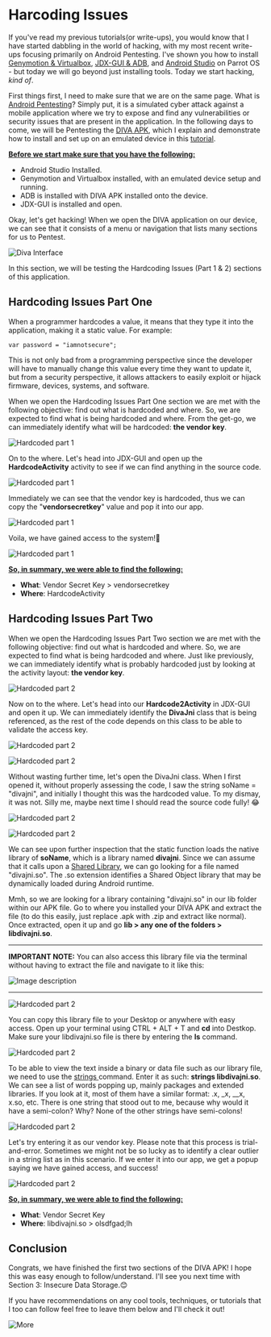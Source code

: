 # Harcoding Issues
If you've read my previous tutorials(or write-ups), you would know that I have started dabbling in the world of hacking, with my most recent write-ups focusing primarily on Android Pentesting. I've shown you how to install [Genymotion & Virtualbox](https://dev.to/christinecdev/how-to-install-genymotion-virtualbox-on-parrot-os-287p), [JDX-GUI & ADB](https://dev.to/christinecdev/android-how-to-install-adb-apks-and-jdx-gui-on-parrot-os-3m9c), and [Android Studio](https://tutorialforlinux.com/2021/04/05/step-by-step-android-studio-parrot-linux-installation/) on Parrot OS - but today we will go beyond just installing tools. Today we start hacking, _kind of_.

First things first, I need to make sure that we are on the same page. What is [Android Pentesting](https://www.getastra.com/blog/security-audit/android-penetration-testing/)? Simply put, it is a simulated cyber attack against a mobile application where we try to expose and find any vulnerabilities or security issues that are present in the application. In the following days to come, we will be Pentesting the [DIVA APK](https://www.payatu.com/wp-content/uploads/2016/01/diva-beta.tar.gz), which I explain and demonstrate how to install and set up on an emulated device in this [tutorial](https://dev.to/christinecdev/android-how-to-install-adb-apks-and-jdx-gui-on-parrot-os-3m9c).

**<u>Before we start make sure that you have the following:</u>**
- Android Studio Installed.
- Genymotion and Virtualbox installed, with an emulated device setup and running.
- ADB is installed with DIVA APK installed onto the device. 
- JDX-GUI is installed and open.

Okay, let's get hacking! When we open the DIVA application on our device, we can see that it consists of a menu or navigation that lists many sections for us to Pentest. 

![Diva Interface](https://dev-to-uploads.s3.amazonaws.com/uploads/articles/00pka1yeuzi564jct4y1.png)

In this section, we will be testing the Hardcoding Issues (Part 1 & 2) sections of this application. 

## Hardcoding Issues Part One
When a programmer hardcodes a value, it means that they type it into the application, making it a static value. For example:
```
var password = "iamnotsecure";
```
This is not only bad from a programming perspective since the developer will have to manually change this value every time they want to update it, but from a security perspective, it allows attackers to easily exploit or hijack firmware, devices, systems, and software. 

When we open the Hardcoding Issues Part One section we are met with the following objective: find out what is hardcoded and where. So, we are expected to find what is being hardcoded and where. From the get-go, we can immediately identify what will be hardcoded: **the vendor key**.

![Hardcoded part 1](https://dev-to-uploads.s3.amazonaws.com/uploads/articles/z4gjjju2b3y9w4weiukh.png)

On to the where. Let's head into JDX-GUI and open up the **HardcodeActivity** activity to see if we can find anything in the source code.

![Hardcoded part 1](https://dev-to-uploads.s3.amazonaws.com/uploads/articles/k6knfvvvh3a5xflvfuak.png)

Immediately we can see that the vendor key is hardcoded, thus we can copy the "**vendorsecretkey**" value and pop it into our app.

![Hardcoded part 1](https://dev-to-uploads.s3.amazonaws.com/uploads/articles/gkaoiswgdi7grbycc16v.png)

Voila, we have gained access to the system!🥳

![Hardcoded part 1](https://dev-to-uploads.s3.amazonaws.com/uploads/articles/isuirxzpyayyvp6kmz4p.png)

**<u>So, in summary, we were able to find the following:</u>**
- **What**: Vendor Secret Key > vendorsecretkey
- **Where**: HardcodeActivity

## Hardcoding Issues Part Two
When we open the Hardcoding Issues Part Two section we are met with the following objective: find out what is hardcoded and where. So, we are expected to find what is being hardcoded and where. Just like previously, we can immediately identify what is probably hardcoded just by looking at the activity layout: **the vendor key**.

![Hardcoded part 2](https://dev-to-uploads.s3.amazonaws.com/uploads/articles/7z1lk1pzpar9avffmbdl.png)
 
Now on to the where. Let's head into our **Hardcode2Activity** in JDX-GUI and open it up. We can immediately identify the **DivaJni** class that is being referenced, as the rest of the code depends on this class to be able to validate the access key. 

![Hardcoded part 2](https://dev-to-uploads.s3.amazonaws.com/uploads/articles/tmg72jsu7gh70iwopxty.png)

![Hardcoded part 2](https://dev-to-uploads.s3.amazonaws.com/uploads/articles/j37xc51bbmbd4v85s34l.png)

Without wasting further time, let's open the DivaJni class. When I first opened it, without properly assessing the code, I saw the string soName = "divajni", and initially I thought this was the hardcoded value. To my dismay, it was not. Silly me, maybe next time I should read the source code fully! 😂

![Hardcoded part 2](https://dev-to-uploads.s3.amazonaws.com/uploads/articles/vlkpn8uu5ow0ydjgjhfu.png)

![Hardcoded part 2](https://dev-to-uploads.s3.amazonaws.com/uploads/articles/5dqsk00kolz23vrdg0e2.png)

We can see upon further inspection that the static function loads the native library of **soName**, which is a library named **divajni**. Since we can assume that it calls upon a [Shared Library](https://tldp.org/HOWTO/Program-Library-HOWTO/shared-libraries.html), we can go looking for a file named "divajni.so". The .so extension identifies a Shared Object library that may be dynamically loaded during Android runtime. 

Mmh, so we are looking for a library containing "divajni.so" in our lib folder within our APK file. Go to where you installed your DIVA APK and extract the file (to do this easily, just replace .apk with .zip and extract like normal). Once extracted, open it up and go **lib > any one of the folders > libdivajni.so**.

---
**IMPORTANT NOTE:** You can also access this library file via the terminal without having to extract the file and navigate to it like this:

![Image description](https://dev-to-uploads.s3.amazonaws.com/uploads/articles/8k118x30vwe39iqzffki.png)

---

![Hardcoded part 2](https://dev-to-uploads.s3.amazonaws.com/uploads/articles/gxdq17lj7fa0t5jrg4j1.png)

You can copy this library file to your Desktop or anywhere with easy access. Open up your terminal using CTRL + ALT + T and **cd** into Destkop. Make sure your libdivajni.so file is there by entering the **ls** command. 

![Hardcoded part 2](https://dev-to-uploads.s3.amazonaws.com/uploads/articles/48v1wm5sud7pqamjlcvn.png)

To be able to view the text inside a binary or data file such as our library file, we need to use the [strings <filename>](https://www.howtogeek.com/427805/how-to-use-the-strings-command-on-linux/) command. Enter it as such: **strings libdivajni.so**. We can see a list of words popping up, mainly packages and extended libraries. If you look at it, most of them have a similar format: .x, _x, __x, x.so, etc. There is one string that stood out to me, because why would it have a semi-colon? Why? None of the other strings have semi-colons! 
 
![Hardcoded part 2](https://dev-to-uploads.s3.amazonaws.com/uploads/articles/nmv2novoirbor3l7zfjo.png)

Let's try entering it as our vendor key. Please note that this process is trial-and-error. Sometimes we might not be so lucky as to identify a clear outlier in a string list as in this scenario. If we enter it into our app, we get a popup saying we have gained access, and success!
 
![Hardcoded part 2](https://dev-to-uploads.s3.amazonaws.com/uploads/articles/2fnwcg510pce8vwqouuq.png)

**<u>So, in summary, we were able to find the following:</u>**
- **What**: Vendor Secret Key
- **Where**: libdivajni.so > olsdfgad;lh

## Conclusion
Congrats, we have finished the first two sections of the DIVA APK! I hope this was easy enough to follow/understand. I'll see you next time with Section 3: Insecure Data Storage.😊

If you have recommendations on any cool tools, techniques, or tutorials that I too can follow feel free to leave them below and I'll check it out!

![More](https://media1.giphy.com/media/l2JHQzrwFCOw98rMA/giphy.gif)

